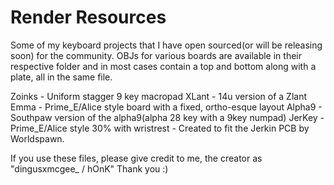 # Render Resources

Some of my keyboard projects that I have open sourced(or will be releasing soon) for the community.
OBJs for various boards are available in their respective folder and in most cases contain a top and bottom along with a plate, all in the same file.


Zoinks - Uniform stagger 9 key macropad
XLant - 14u version of a Zlant
Emma - Prime_E/Alice style board with a fixed, ortho-esque layout
Alpha9 - Southpaw version of the alpha9(alpha 28 key with a 9key numpad)
JerKey - Prime_E/Alice style 30% with wristrest - Created to fit the Jerkin PCB by Worldspawn.


If you use these files, please give credit to me, the creator as "dingusxmcgee_ / hOnK"
Thank you :)